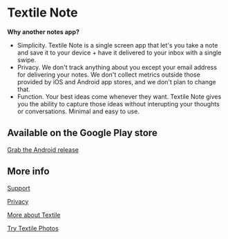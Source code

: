 # Textile Note

**Why another notes app?**

- Simplicity. Textile Note is a single screen app that let's you take a note and save it to your device + have it delivered to your inbox with a single swipe.
- Privacy. We don't track anything about you except your email address for delivering your notes. We don't collect metrics outside those provided by iOS and Android app stores, and we don't plan to change that.
- Function. Your best ideas come whenever they want. Textile Note gives you the ability to capture those ideas without interupting your thoughts or conversations. Minimal and easy to use.

## Available on the Google Play store

[Grab the Android release](https://play.google.com/store/apps/details?id=io.textile.notes)

## More info

[Support](SUPPORT.md)

[Privacy](PRIVACY.md)

[More about Textile](https://textile.io)

[Try Textile Photos](https://textile.photos)

